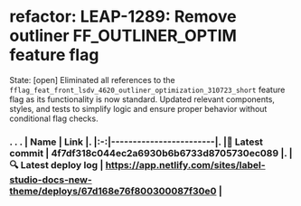 # refactor: LEAP-1289: Remove outliner FF_OUTLINER_OPTIM feature flag 
State: [open]
Eliminated all references to the `fflag_feat_front_lsdv_4620_outliner_optimization_310723_short` feature flag as its functionality is now standard. Updated relevant components, styles, and tests to simplify logic and ensure proper behavior without conditional flag checks.



<!--



This description MUST be filled out for a PR to receive a review. Its primary purposes are:



 - to enable your reviewer to review your code easily, and

 - to convince your reviewer that your code works as intended.



Some pointers to think about when filling out your PR description:

 - Reason for change: Description of problem and solution

 - Screenshots: All visible changes should include screenshots.

 - Rollout strategy: How will this code be rolled out? Feature flags / env var / other

 - Testing: Description of how this is being verified

 - Risks: Are there any known risks associated with this change, eg to security or performance?

 - Reviewer notes: Any info to help reviewers approve the PR

 - General notes: Any info to help onlookers understand the code, or callouts to significant portions.



You may use AI tools such as Copilot Actions to assist with writing your PR description (see https://docs.github.com/en/copilot/using-github-copilot/using-github-copilot-for-pull-requests/creating-a-pull-request-summary-with-github-copilot); however, an AI summary isn't enough by itself. You'll need to provide your reviewer with strong evidence that your code works as intended, which requires actually running the code and showing that it works.



-->

### . . . |  Name | Link |. |:-:|------------------------|. |<span aria-hidden="true">🔨</span> Latest commit | 4f7df318c044ec2a6930b6b6733d8705730ec089 |. |<span aria-hidden="true">🔍</span> Latest deploy log | https://app.netlify.com/sites/label-studio-docs-new-theme/deploys/67d168e76f800300087f30e0 |